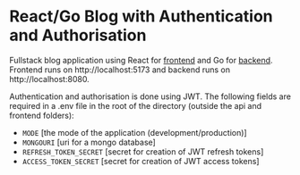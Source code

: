 # React/Go Blog with Authentication and Authorisation

Fullstack blog application using React for [frontend](/frontend) and Go for [backend](api). Frontend runs on http://localhost:5173 and backend runs on http://localhost:8080.

Authentication and authorisation is done using JWT. The following fields are required in a .env file in the root of the directory (outside the api and frontend folders):

- `MODE` [the mode of the application (development/production)]
- `MONGOURI` [uri for a mongo database]
- `REFRESH_TOKEN_SECRET` [secret for creation of JWT refresh tokens]
- `ACCESS_TOKEN_SECRET` [secret for creation of JWT access tokens]
